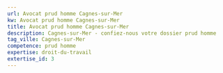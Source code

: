 ```yaml
---
url: Avocat prud homme Cagnes-sur-Mer
kw: Avocat prud homme Cagnes-sur-Mer
title: Avocat prud homme Cagnes-sur-Mer
description: Cagnes-sur-Mer - confiez-nous votre dossier prud homme
tag_ville: Cagnes-sur-Mer
competence: prud homme
expertise: droit-du-travail
extertise_id: 3
---
```

